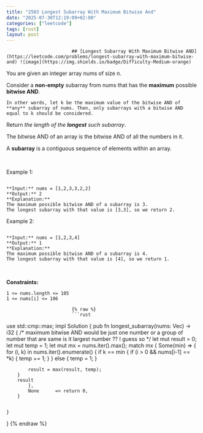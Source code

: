 ```yaml
---
title: "2503 Longest Subarray With Maximum Bitwise And"
date: "2025-07-30T12:19:09+02:00"
categories: ["leetcode"]
tags: [rust]
layout: post
---
```



                            ## [Longest Subarray With Maximum Bitwise AND](https://leetcode.com/problems/longest-subarray-with-maximum-bitwise-and) ![image](https://img.shields.io/badge/Difficulty-Medium-orange)

You are given an integer array nums of size n.

Consider a **non-empty** subarray from nums that has the **maximum** possible **bitwise AND**.

	In other words, let k be the maximum value of the bitwise AND of **any** subarray of nums. Then, only subarrays with a bitwise AND equal to k should be considered.

Return *the length of the **longest** such subarray*.

The bitwise AND of an array is the bitwise AND of all the numbers in it.

A **subarray** is a contiguous sequence of elements within an array.

 

Example 1:

```

**Input:** nums = [1,2,3,3,2,2]
**Output:** 2
**Explanation:**
The maximum possible bitwise AND of a subarray is 3.
The longest subarray with that value is [3,3], so we return 2.

```

Example 2:

```

**Input:** nums = [1,2,3,4]
**Output:** 1
**Explanation:**
The maximum possible bitwise AND of a subarray is 4.
The longest subarray with that value is [4], so we return 1.

```

 

**Constraints:**

	1 <= nums.length <= 105
	1 <= nums[i] <= 106

                            {% raw %}
                            ```rust
                            
 use std::cmp::max;
 impl Solution {
    pub fn longest_subarray(nums: Vec<i32>) -> i32 {
        /*
            maximum bitwise AND would be just one number 
            or a group of number that are same
            is it largest number ??
            I guess so 
        */
        let mut result = 0;
        let mut temp = 1;
        let mut mx = nums.iter().max();
        match mx {
            Some(min) => {
                for (i, k) in nums.iter().enumerate() {
            if k == min {
                if (i > 0 && nums[i-1] == *k) {
                    temp += 1;
                }
            } else {
                temp = 1;
            }

            result = max(result, temp);
        }
        result
            },
            None      => return 0,
        }
        

    }
}
                            {% endraw %}
                            